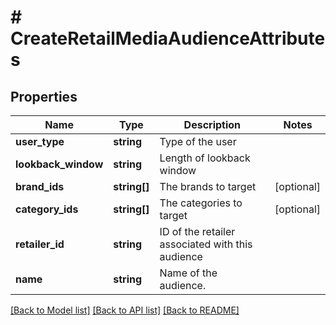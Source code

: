 # # CreateRetailMediaAudienceAttributes

## Properties

Name | Type | Description | Notes
------------ | ------------- | ------------- | -------------
**user_type** | **string** | Type of the user |
**lookback_window** | **string** | Length of lookback window |
**brand_ids** | **string[]** | The brands to target | [optional]
**category_ids** | **string[]** | The categories to target | [optional]
**retailer_id** | **string** | ID of the retailer associated with this audience |
**name** | **string** | Name of the audience. |

[[Back to Model list]](../../README.md#models) [[Back to API list]](../../README.md#endpoints) [[Back to README]](../../README.md)
